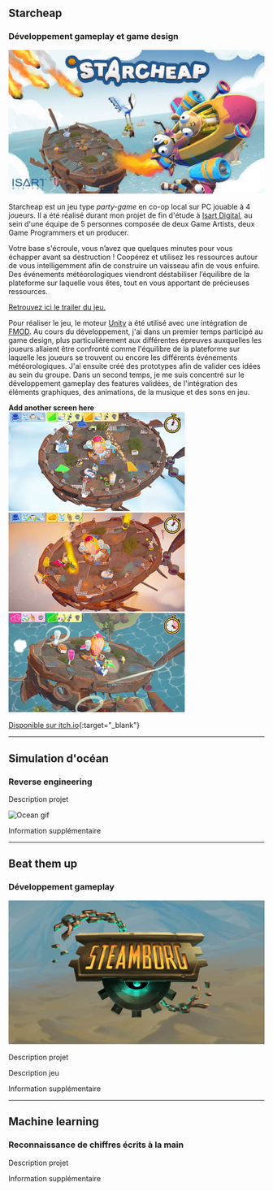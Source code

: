 ## Starcheap
### Développement gameplay et game design

![Starcheap thumbnail](assets/images/Starcheap_Thumbnail.jpg)

Starcheap est un jeu type *party-game* en co-op local sur PC jouable à 4 joueurs.
Il a été réalisé durant mon projet de fin d'étude à [Isart Digital](https://www.isart.fr/), au sein d'une équipe de 5 personnes composée de deux Game Artists, deux Game Programmers et un producer.

Votre base s'écroule, vous n’avez que quelques minutes pour vous échapper avant sa destruction !
Coopérez et utilisez les ressources autour de vous intelligemment afin de construire un vaisseau afin de vous enfuire.
Des événements météorologiques viendront déstabiliser l’équilibre de la plateforme sur laquelle vous êtes, tout en vous apportant de précieuses ressources.

[Retrouvez ici le trailer du jeu.](https://www.youtube.com/watch?v=fj48e-9iPCw)

Pour réaliser le jeu, le moteur [Unity](https://unity.com/) a été utilisé avec une intégration de [FMOD](https://www.fmod.com/).
Au cours du développement, j'ai dans un premier temps participé au game design, plus particulièrement aux différentes épreuves auxquelles les joueurs allaient être confronté comme l'équilibre de la plateforme sur laquelle les joueurs se trouvent ou encore les différents événements météorologiques. J'ai ensuite créé des prototypes afin de valider ces idées au sein du groupe.
Dans un second temps, je me suis concentré sur le développement gameplay des features validées, de l'intégration des éléments graphiques, des animations, de la musique et des sons en jeu.

**Add another screen here**
![Starcheap screen 1](assets/images/Screen1Starcheap.png) ![Starcheap screen 2](assets/images/Screen2Starcheap.png) ![Starcheap screen 3](assets/images/Screen3Starcheap.png)

[Disponible sur itch.io](https://isart-digital.itch.io/starcheap){:target="_blank"}

* * *

## Simulation d'océan
### Reverse engineering

Description projet

![Ocean gif](assets/gifs/Ocean.gif)

Information supplémentaire

* * *

## Beat them up
### Développement gameplay

![Steamborg thumbnail](assets/images/Steamborg_Thumbnail.JPG)

Description projet

Description jeu

Information supplémentaire

* * *

## Machine learning
### Reconnaissance de chiffres écrits à la main

Description projet

Information supplémentaire
